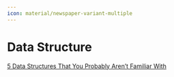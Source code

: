 ```yaml
---
icon: material/newspaper-variant-multiple
---
```


# Data Structure

[5 Data Structures That You Probably Aren’t Familiar With](https://levelup.gitconnected.com/5-data-structures-that-you-probably-are-unfamiliar-with-but-are-extremely-useful-6d3b47f51b0c)
